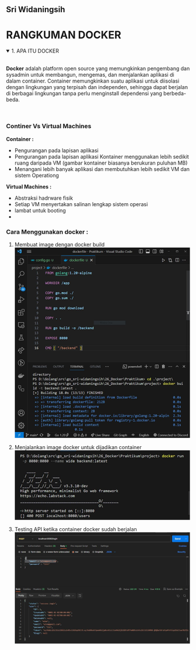 ## Sri Widaningsih

# RANGKUMAN DOCKER

<details open>
<summary>1. APA ITU DOCKER</summary>
<br>

**Docker** adalah platform open source yang memungkinkan pengembang dan sysadmin untuk membangun, mengemas, dan menjalankan aplikasi di dalam container. Container memungkinkan suatu aplikasi untuk diisolasi dengan lingkungan yang terpisah dan independen, sehingga dapat berjalan di berbagai lingkungan tanpa perlu menginstall dependensi yang berbeda-beda.

<br>

### Continer Vs Virtual Machines

**Container :**

- Pengurangan pada lapisan aplikasi
- Pengurangan pada lapisan aplikasi
  Kontainer menggunakan lebih sedikit ruang daripada VM (gambar kontainer biasanya berukuran puluhan MB)
- Menangani lebih banyak aplikasi dan membutuhkan lebih sedikit VM dan sistem Operationg

**Virtual Machines :**

- Abstraksi hadrware fisik
- Setiap VM menyertakan salinan lengkap sistem operasi
- lambat untuk booting
-

### Cara Menggunakan docker :

1.  Membuat image dengan docker build
    ![image](./ScreenShots/docker%20build.JPG)

2.  Menjalankan image docker untuk dijadikan container
    ![image](./ScreenShots/docker%20run.JPG)

3.  Testing API ketika container docker sudah berjalan
![image](./ScreenShots/test%20API.JPG)
</details>
